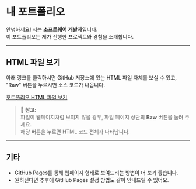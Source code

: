 # 내 포트폴리오

안녕하세요! 저는 **소프트웨어 개발자**입니다.  
이 포트폴리오는 제가 진행한 프로젝트와 경험을 소개합니다.

---

## HTML 파일 보기

아래 링크를 클릭하시면 GitHub 저장소에 있는 HTML 파일 자체를 보실 수 있고, "Raw" 버튼을 누르시면 소스 코드가 나옵니다.

[포트폴리오 HTML 파일 보기](https://github.com/kimchars/seongyeon.github.io/blob/main/새%20텍스트%20문서.html)

> **📌 참고:**  
> 파일이 웹페이지처럼 보이지 않을 경우, 파일 페이지 상단의 **Raw** 버튼을 눌러 주세요.  
> 해당 버튼을 누르면 HTML 코드 전체가 나타납니다.

---

## 기타

- GitHub Pages를 통해 웹페이지 형태로 보여드리는 방법이 더 보기 좋습니다.  
- 원하신다면 추후에 GitHub Pages 설정 방법도 같이 안내드릴 수 있어요.
